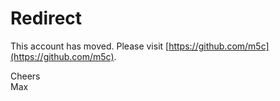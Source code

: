 # Redirect

This account has moved. Please visit [https://github.com/m5c](https://github.com/m5c).  


Cheers  
Max
